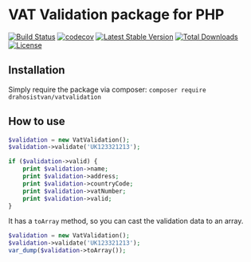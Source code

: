 # VAT Validation package for PHP
[![Build Status](https://travis-ci.org/drahosistvan/vatvalidation.svg?branch=master)](https://travis-ci.org/drahosistvan/vatvalidation)
[![codecov](https://codecov.io/gh/drahosistvan/vatvalidation/branch/master/graph/badge.svg)](https://codecov.io/gh/drahosistvan/vatvalidation)
[![Latest Stable Version](https://poser.pugx.org/drahosistvan/vatvalidation/v/stable)](https://packagist.org/packages/drahosistvan/vatvalidation)
[![Total Downloads](https://poser.pugx.org/drahosistvan/vatvalidation/downloads)](https://packagist.org/packages/drahosistvan/vatvalidation)
[![License](https://poser.pugx.org/drahosistvan/vatvalidation/license)](https://packagist.org/packages/drahosistvan/vatvalidation)

## Installation
Simply require the package via composer:
`composer require drahosistvan/vatvalidation`

## How to use
```php
$validation = new VatValidation();
$validation->validate('UK123321213');

if ($validation->valid) {
    print $validation->name;
    print $validation->address;
    print $validation->countryCode;
    print $validation->vatNumber;
    print $validation->valid;
}
```
It has a `toArray` method, so you can cast the validation data to an array.

```php
$validation = new VatValidation();
$validation->validate('UK123321213');
var_dump($validation->toArray());
```